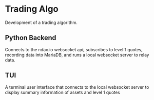 # Trading Algo
Development of a trading algorithm.

## Python Backend
Connects to the ndax.io websocket api, subscribes to level 1 quotes, recording data into MariaDB, and runs a local websocket server to relay data.

## TUI
A terminal user interface that connects to the local websocket server to display summary information of assets and level 1 quotes
